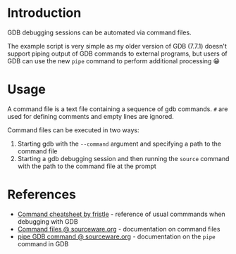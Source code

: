 # Introduction

GDB debugging sessions can be automated via command files. 

The example script is very simple as my older version of GDB (7.7.1) doesn't support piping output of GDB commands to external programs, but users of GDB can use the new `pipe` command to perform additional processing :grin:

# Usage

A command file is a text file containing a sequence of gdb commands. `#` are used for defining comments and empty lines are ignored.

Command files can be executed in two ways:
1. Starting gdb with the `--command` argument and specifying a path to the command file
2. Starting a gdb debugging session and then running the `source` command with the path to the command file at the prompt

# References
- [Command cheatsheet by fristle](https://cheatography.com/fristle/cheat-sheets/closed-source-debugging-with-gdb/) - reference of usual commmands when debugging with GDB
- [Command files @ sourceware.org](https://sourceware.org/gdb/onlinedocs/gdb/Command-Files.html) - documentation on command files
- [pipe GDB command @ sourceware.org](https://sourceware.org/gdb/current/onlinedocs/gdb/Shell-Commands.html#Shell-Commands) - documentation on the `pipe` command in GDB
